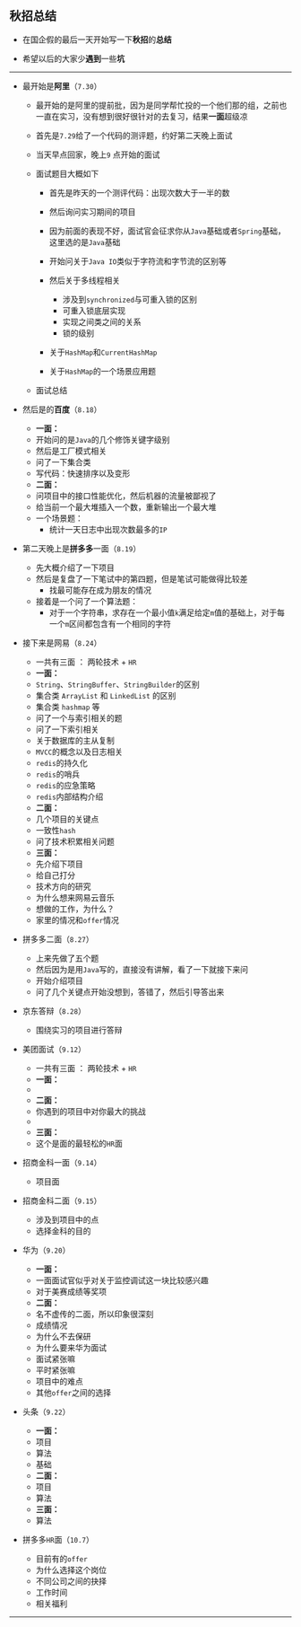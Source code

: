 ## 秋招总结


* 在国企假的最后一天开始写一下**秋招**的**总结**

* 希望以后的大家少**遇到**一些**坑**
***

* 最开始是**阿里**（`7.30`）
    * 最开始的是阿里的提前批，因为是同学帮忙投的一个他们那的组，之前也一直在实习，没有想到很好很针对的去复习，结果**一面**超级凉
    
    * 首先是`7.29`给了一个代码的测评题，约好第二天晚上面试
    * 当天早点回家，晚上`9` 点开始的面试
    * 面试题目大概如下
        * 首先是昨天的一个测评代码：出现次数大于一半的数
        
        * 然后询问实习期间的项目 
        * 因为前面的表现不好，面试官会征求你从`Java`基础或者`Spring`基础，这里选的是`Java`基础
        
        * 开始问关于`Java IO`类似于字符流和字节流的区别等
        * 然后关于多线程相关
            * 涉及到`synchronized`与可重入锁的区别
            * 可重入锁底层实现
            * 实现之间类之间的关系
            * 锁的级别
        *  关于`HashMap`和`CurrentHashMap`
        *  关于`HashMap`的一个场景应用题
    * 面试总结
* 然后是的**百度**（`8.18`）
    * **一面：**
    * 开始问的是`Java`的几个修饰关键字级别
    * 然后是工厂模式相关
    * 问了一下集合类
    * 写代码：快速排序以及变形
    * **二面：**
    * 问项目中的接口性能优化，然后机器的流量被鄙视了
    * 给当前一个最大堆插入一个数，重新输出一个最大堆
    * 一个场景题：
        * 统计一天日志中出现次数最多的`IP` 
* 第二天晚上是**拼多多**一面（`8.19`）
    * 先大概介绍了一下项目 
    * 然后是复盘了一下笔试中的第四题，但是笔试可能做得比较差
        * 找最可能存在成为朋友的情况 
    * 接着是一个问了一个算法题：
        * 对于一个字符串，求存在一个最小值`k`满足给定`m`值的基础上，对于每一个`m`区间都包含有一个相同的字符
* 接下来是网易（`8.24`）
    * 一共有三面 ： 两轮技术 + `HR`
    * **一面：**
    * `String`、`StringBuffer`、`StringBuilder`的区别
    * 集合类 `ArrayList` 和 `LinkedList` 的区别
    * 集合类 `hashmap` 等
    * 问了一个与索引相关的题
    * 问了一下索引相关
    * 关于数据库的主从复制
    * `MVCC`的概念以及日志相关
    * `redis`的持久化
    * `redis`的哨兵
    * `redis`的应急策略
    * `redis`内部结构介绍
    * **二面：**
    * 几个项目的关键点
    * 一致性`hash`
    * 问了技术积累相关问题
    * **三面：**
    * 先介绍下项目
    * 给自己打分
    * 技术方向的研究
    * 为什么想来网易云音乐
    * 想做的工作，为什么？
    * 家里的情况和`offer`情况
* 拼多多二面（`8.27`）
    * 上来先做了五个题
    * 然后因为是用`Java`写的，直接没有讲解，看了一下就接下来问 
    * 开始介绍项目
    * 问了几个关键点开始没想到，答错了，然后引导答出来
    
* 京东答辩（`8.28`）
    * 围绕实习的项目进行答辩    
* 美团面试（`9.12`）
    * 一共有三面 ： 两轮技术 + `HR`
    * **一面：**
    * 
    * **二面：**
    * 你遇到的项目中对你最大的挑战
    * 
    * **三面：**
    * 这个是面的最轻松的`HR`面
* 招商金科一面（`9.14`）
    *  项目面
* 招商金科二面（`9.15`）
    * 涉及到项目中的点
    * 选择金科的目的
* 华为（`9.20`）
    * **一面：**
    * 一面面试官似乎对关于监控调试这一块比较感兴趣
    * 对于美赛成绩等奖项
    * **二面：** 
    * 名不虚传的二面，所以印象很深刻
    * 成绩情况
    * 为什么不去保研
    * 为什么要来华为面试
    * 面试紧张嘛
    * 平时紧张嘛
    * 项目中的难点
    * 其他`offer`之间的选择
* 头条（`9.22`）
    * **一面：**
    * 项目
    * 算法
    * 基础
    * **二面：**
    * 项目
    * 算法
    * **三面：** 
    * 算法
* 拼多多`HR`面（`10.7`）
    *  目前有的`offer`
    *  为什么选择这个岗位
    *  不同公司之间的抉择
    *  工作时间
    *  相关福利

***



